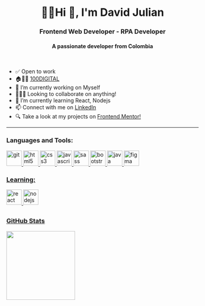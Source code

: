 <h1 align="center">👨‍💻Hi 👋, I'm David Julian</h1>
<h3 align="center">Frontend Web Developer - RPA Developer</h3>
<h4 align="center">A passionate developer from Colombia</h4></br>

- ✅ Open to work
- 🏠👨‍💻 <a href="https://www.100digital.com.co/">100DIGITAL </a>
- 🔭 I’m currently working on Myself
- 🧑‍🤝‍🧑 Looking to collaborate on anything!
- 🌱 I’m currently learning React, Nodejs
- 📫 Connect with me on <a href="https://www.linkedin.com/in/david-julian-jaramillo-a10a832b/">LinkedIn </a>
- 🔍 Take a look at my projects on <a href="https://www.frontendmentor.io/profile/grifhus">Frontend Mentor! </a>
<hr>
<h3 align="left">Languages and Tools:</h3>
<div>
<p align="left">   
<a href="https://github.com/grifhus">
  <img src="https://cdn.jsdelivr.net/gh/devicons/devicon/icons/git/git-original.svg" alt="git" width="40" height="40"/> 
  <img src="https://cdn.jsdelivr.net/gh/devicons/devicon/icons/html5/html5-original.svg" alt="html5" width="40" height="40"/> 
  <img src="https://cdn.jsdelivr.net/gh/devicons/devicon/icons/css3/css3-original.svg" alt="css3" width="40" height="40"/> 
   <img src="https://cdn.jsdelivr.net/gh/devicons/devicon/icons/javascript/javascript-original.svg" alt="javascript" width="40" height="40"/> 
  <img src="https://cdn.jsdelivr.net/gh/devicons/devicon/icons/sass/sass-original.svg" alt="sass" width="40" height="40"/> 
  <img src="https://cdn.jsdelivr.net/gh/devicons/devicon/icons/bootstrap/bootstrap-original.svg" alt="bootstrap" width="40" height="40"/> 
  <img src="https://cdn.jsdelivr.net/gh/devicons/devicon/icons/java/java-original.svg" alt="java" width="40" height="40"/>
  <img src="https://cdn.jsdelivr.net/gh/devicons/devicon/icons/figma/figma-original.svg" alt="figma" width="40" height="40" />
</div>
  <h3 align="left">Learning:</h3>

  <a href="https://github.com/grifhus">
  <img src="https://cdn.jsdelivr.net/gh/devicons/devicon/icons/react/react-original.svg" alt="react" width="40" height="40"/> 
   <img src="https://cdn.jsdelivr.net/gh/devicons/devicon/icons/nodejs/nodejs-original.svg" alt="nodejs" width="40" height="40" />


  </p>
 </div>
 <h2></h2>

 
  <h3 align="left"> GitHub Stats</h3>
<div>
  <a href="https://github.com/grifhus">
  
  <img height="180em" src="https://github-readme-stats.vercel.app/api/top-langs/?username=grifhus&layout=compact&langs_count=7&theme=radical"/>
</div>


  

<!---
<img height="180em" src="https://github-readme-stats.vercel.app/api?username=grifhus&show_icons=true&theme=radical&include_all_commits=true&count_private=true"/>
grifhus/grifhus is a ✨ special ✨ repository because its `README.md` (this file) appears on your GitHub profile.
You can click the Preview link to take a look at your changes.
--->
